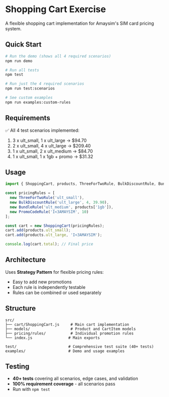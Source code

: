 # Shopping Cart Exercise

A flexible shopping cart implementation for Amaysim's SIM card pricing system.

## Quick Start

```bash
# Run the demo (shows all 4 required scenarios)
npm run demo

# Run all tests
npm test

# Run just the 4 required scenarios
npm run test:scenarios

# See custom examples
npm run examples:custom-rules
```

## Requirements

✅ All 4 test scenarios implemented:
1. 3 x ult_small, 1 x ult_large → $94.70
2. 2 x ult_small, 4 x ult_large → $209.40
3. 1 x ult_small, 2 x ult_medium → $84.70
4. 1 x ult_small, 1 x 1gb + promo → $31.32

## Usage

```javascript
import { ShoppingCart, products, ThreeForTwoRule, BulkDiscountRule, BundleRule, PromoCodeRule } from './src/index.js';

const pricingRules = [
  new ThreeForTwoRule('ult_small'),
  new BulkDiscountRule('ult_large', 4, 39.90),
  new BundleRule('ult_medium', products['1gb']),
  new PromoCodeRule('I<3AMAYSIM', 10)
];

const cart = new ShoppingCart(pricingRules);
cart.add(products.ult_small);
cart.add(products.ult_large, 'I<3AMAYSIM');

console.log(cart.total); // Final price
```

## Architecture

Uses **Strategy Pattern** for flexible pricing rules:
- Easy to add new promotions
- Each rule is independently testable
- Rules can be combined or used separately

## Structure

```
src/
├── cart/ShoppingCart.js     # Main cart implementation
├── models/                  # Product and CartItem models
├── pricing/rules/           # Individual promotion rules
└── index.js                # Main exports

test/                       # Comprehensive test suite (40+ tests)
examples/                   # Demo and usage examples
```

## Testing

- **40+ tests** covering all scenarios, edge cases, and validation
- **100% requirement coverage** - all scenarios pass
- Run with `npm test`